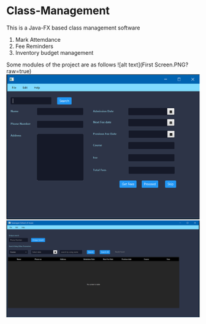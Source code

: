 # Class-Management
This is a Java-FX based class management software
1. Mark Attemdance
2. Fee Reminders
3. Inventory budget management

Some modules of the project are as follows
![alt text](First Screen.PNG?raw=true)
![alt text](Fees_pay.PNG?raw=true)
![alt text](Student_info.PNG?raw=true)
